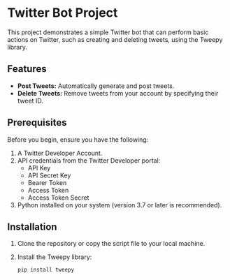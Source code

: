 # Twitter Bot Project

This project demonstrates a simple Twitter bot that can perform basic actions on Twitter, such as creating and deleting tweets, using the Tweepy library.

## Features

- **Post Tweets:** Automatically generate and post tweets.
- **Delete Tweets:** Remove tweets from your account by specifying their tweet ID.

## Prerequisites

Before you begin, ensure you have the following:

1. A Twitter Developer Account.
2. API credentials from the Twitter Developer portal:
   - API Key
   - API Secret Key
   - Bearer Token
   - Access Token
   - Access Token Secret
3. Python installed on your system (version 3.7 or later is recommended).

 ## Installation

1. Clone the repository or copy the script file to your local machine.
2. Install the Tweepy library:

   ```bash
   pip install tweepy
